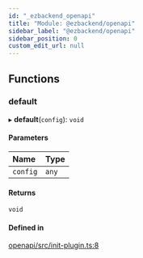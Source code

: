 ```yaml
---
id: "_ezbackend_openapi"
title: "Module: @ezbackend/openapi"
sidebar_label: "@ezbackend/openapi"
sidebar_position: 0
custom_edit_url: null
---
```


## Functions

### default

▸ **default**(`config`): `void`

#### Parameters

| Name | Type |
| :------ | :------ |
| `config` | `any` |

#### Returns

`void`

#### Defined in

[openapi/src/init-plugin.ts:8](https://github.com/kapydev/ezbackend/blob/d8ca14a/packages/openapi/src/init-plugin.ts#L8)
